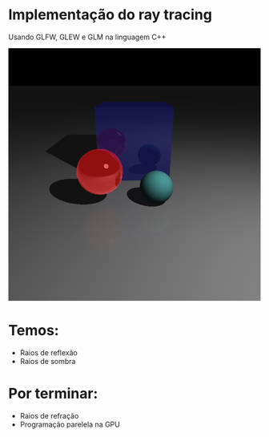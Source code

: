 # Implementação do ray tracing

Usando GLFW, GLEW e GLM na linguagem C++

![alt text](https://github.com/davidmanassa/Ray-tracing/blob/main/withFresnel.png)

# Temos:

- Raios de reflexão
- Raios de sombra

# Por terminar:

- Raios de refração
- Programação parelela na GPU
